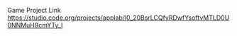 Game Project Link
https://studio.code.org/projects/applab/l0_20BsrLCQfvRDwfYsoftvMTLD0U0NNMuH9cmYTy_I
